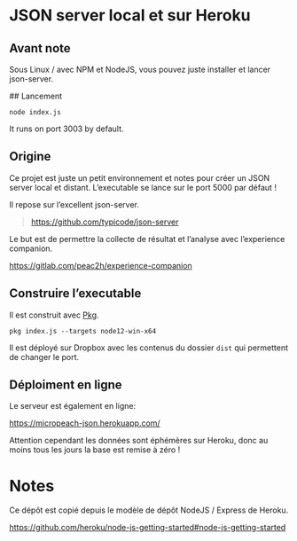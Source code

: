 # JSON server local et sur Heroku

## Avant note

Sous Linux / avec NPM et NodeJS, vous pouvez juste installer et lancer json-server. 


## Lancement 

`node index.js`

It runs on port 3003 by default.

## Origine

Ce projet est juste un petit environnement et notes pour créer un JSON server local et distant. 
L’executable se lance sur le port 5000 par défaut !

Il repose sur l’excellent json-server.
> https://github.com/typicode/json-server

Le but est de permettre la collecte de résultat et l’analyse avec l’experience companion.

https://gitlab.com/peac2h/experience-companion


## Construire l’executable 

Il est construit avec [Pkg](https://github.com/zeit/pkg). 

```
pkg index.js --targets node12-win-x64

```

Il est déployé sur Dropbox avec les contenus du dossier `dist` qui permettent de changer le port. 


## Déploiment en ligne

Le serveur est également en ligne: 

https://micropeach-json.herokuapp.com/

Attention cependant les données sont éphémères sur Heroku, donc au moins tous les jours la base est 
remise à zéro !


# Notes

Ce dépôt est copié depuis le modèle de dépôt NodeJS / Express de Heroku.

https://github.com/heroku/node-js-getting-started#node-js-getting-started
